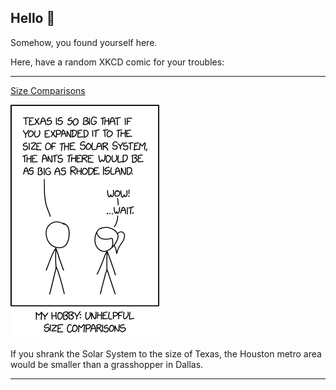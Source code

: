 ## Hello 👀

Somehow, you found yourself here.

Here, have a random XKCD comic for your troubles:

-----------------------------------

[Size Comparisons](https://xkcd.com/2733)

![Size Comparisons](./random_comic.png)

If you shrank the Solar System to the size of Texas, the Houston metro area would be smaller than a grasshopper in Dallas.

-----------------------------------